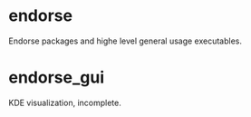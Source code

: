 # endorse
Endorse packages and highe level general usage executables.

# endorse_gui
KDE visualization, incomplete.

